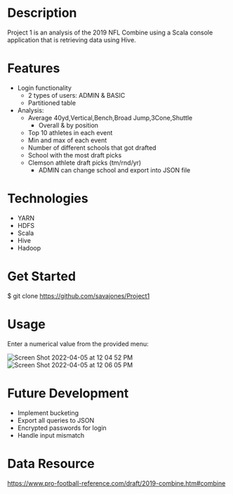 # Description
Project 1 is an analysis of the 2019 NFL Combine using a Scala console application that is retrieving data using Hive.
# Features
- Login functionality
  - 2 types of users: ADMIN & BASIC
  - Partitioned table
- Analysis:
  - Average 40yd,Vertical,Bench,Broad Jump,3Cone,Shuttle
    - Overall & by position
  - Top 10 athletes in each event
  - Min and max of each event
  - Number of different schools that got drafted
  - School with the most draft picks
  - Clemson athlete draft picks (tm/rnd/yr)
    - ADMIN can change school and export into JSON file
# Technologies
- YARN
- HDFS
- Scala
- Hive
- Hadoop
# Get Started
$ git clone https://github.com/savajones/Project1
# Usage
Enter a numerical value from the provided menu:

![Screen Shot 2022-04-05 at 12 04 52 PM](https://user-images.githubusercontent.com/100616163/161797755-e5a199c8-0161-4bda-973e-22ebe402e2fc.png)
![Screen Shot 2022-04-05 at 12 06 05 PM](https://user-images.githubusercontent.com/100616163/161797768-800c8ee8-06ed-41c8-80b5-7f9a52328169.png)
# Future Development
- Implement bucketing
- Export all queries to JSON
- Encrypted passwords for login
- Handle input mismatch
# Data Resource
https://www.pro-football-reference.com/draft/2019-combine.htm#combine

